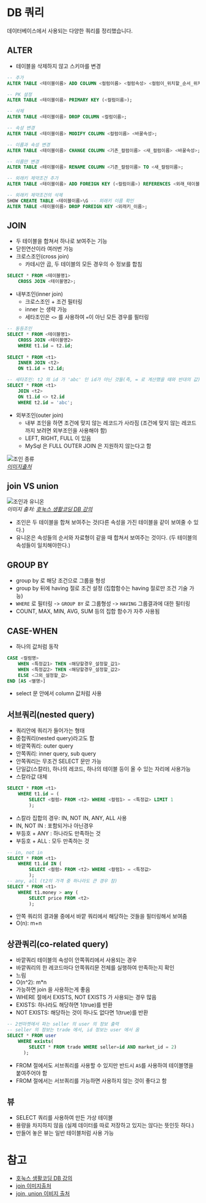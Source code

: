 # DB 쿼리

데이터베이스에서 사용되는 다양한 쿼리를 정리했습니다.

## ALTER

- 테이블을 삭제하지 않고 스키마를 변경

```sql
-- 추가
ALTER TABLE <테이블이름> ADD COLUMN <컬럼이름> <컬럼속성> <컬럼이_위치할_순서_위치>;

-- PK 설정
ALTER TABLE <테이블이름> PRIMARY KEY (<컬럼이름>);

-- 삭제
ALTER TABLE <테이블이름> DROP COLUMN <컬럼이름>;

-- 속성 변경
ALTER TABLE <테이블이름> MODIFY COLUMN <컬럼이름> <바꿀속성>;

-- 이름과 속성 변경
ALTER TABLE <테이블이름> CHANGE COLUMN <기존_컬럼이름> <새_컬럼이름> <바꿀속성>;

-- 이름만 변경
ALTER TABLE <테이블이름> RENAME COLUMN <기존_컬럼이름> TO <새_컬럼이름>;

-- 외래키 제약조건 추가
ALTER TABLE <테이블이름> ADD FOREIGN KEY (<컬럼이름>) REFERENCES <외래_테이블>(<외래_키컬럼>);

-- 외래키 제약조건의 삭제
SHOW CREATE TABLE <테이블이름>\G -- 외래키 이름 확인
ALTER TABLE <테이블이름> DROP FOREIGN KEY <외래키_이름>;
```

## JOIN

- 두 테이블을 합쳐서 하나로 보여주는 기능
- 닫힌연산이라 여러번 가능
- 크로스조인(cross join)
  - 카테시안 곱, 두 테이블의 모든 경우의 수 정보를 합침

```sql
SELECT * FROM <테이블명1> 
    CROSS JOIN <테이블명2>;
```

- 내부조인(inner join)
  - 크로스조인 + 조건 필터링
  - inner 는 생략 가능
  - 세타조인은 `<>` 를 사용하여 `=`이 아닌 모든 경우를 필터링

```sql
-- 동등조인
SELECT * FROM <테이블명1>
    CROSS JOIN <테이블명2>
    WHERE t1.id = t2.id;
    
SELECT * FROM <t1>
    INNER JOIN <t2>
    ON t1.id = t2.id;

-- 세타조인: t2 의 id 가 'abc' 인 id가 아닌 것들(즉, = 로 계산했을 때와 반대의 값)
SELECT * FROM <t1>
    JOIN <t2>
    ON t1.id <> t2.id
    WHERE t2.id = 'abc';
```

- 외부조인(outer join)
  - 내부 조인을 하면 조건에 맞지 않는 레코드가 사라짐 (조건에 맞지 않는 레코드 까지 보려면 외부조인을 사용해야 함)
  - LEFT, RIGHT, FULL 이 있음
  - MySql 은 FULL OUTER JOIN 은 지원하지 않는다고 함

![조인 종류](https://dsin.files.wordpress.com/2013/03/sqljoins_cheatsheet.png)
</br>
*[이미지출처](https://dsin.wordpress.com/2013/03/16/sql-join-cheat-sheet/)*

## join VS union

![조인과 유니온](https://image.slidesharecdn.com/1-141030221341-conversion-gate02/95/mysql-join-15-638.jpg?cb=1414707239)
</br>
*이미지 출처: [호눅스 생활코딩 DB 강의](https://www.slideshare.net/hoyoung2jung/mysql-join?ref=https://www.opentutorials.org/)*

- 조인은 두 테이블을 합쳐 보여주는 것(다른 속성을 가진 테이블을 같이 보여줄 수 있다.)
- 유니온은 속성들의 순서와 자료형이 같을 때 합쳐서 보여주는 것이다. (두 테이블의 속성들이 일치해야한다.)

## GROUP BY

- group by 로 해당 조건으로 그룹을 형성
- group by 뒤에 having 절로 조건 설정 (집합함수는 having 절로만 조건 기술 가능)
- `WHERE` 로 필터링 -> `GROUP BY` 로 그룹형성 -> `HAVING` 그룹결과에 대한 필터링
- COUNT, MAX, MIN, AVG, SUM 등의 집합 함수가 자주 사용됨

## CASE-WHEN

- 하나의 값처럼 동작

```sql
CASE <컬럼명>
    WHEN <특정값1> THEN <해당할경우_설정할_값1>
    WHEN <특정값2> THEN <해당할경우_설정할_값2>
    ELSE <그외_설정할_값>
END [AS <별명>]
```

- select 문 안에서 column 값처럼 사용

## 서브쿼리(nested query)

- 쿼리안에 쿼리가 들어가는 형태
- 중첩쿼리(nested query)라고도 함
- 바깥쪽쿼리: outer query
- 안쪽쿼리: inner query, sub query
- 안쪽쿼리는 무조건 SELECT 문만 가능
- 단일값(스칼라), 하나의 레코드, 하나의 테이블 등이 올 수 있는 자리에 사용가능
- 스칼라값 대체

```sql
SELECT * FROM <t1>
    WHERE t1.id = (
        SELECT <컬럼> FROM <t2> WHERE <컬럼1> = <특정값> LIMIT 1
        );
```

- 스칼라 집합의 경우: IN, NOT IN, ANY, ALL 사용
- IN, NOT IN : 포함되거나 아닌경우
- 부등호 + ANY : 하나라도 만족하는 것
- 부등호 + ALL : 모두 만족하는 것

```sql
-- in, not in
SELECT * FROM <t1>
    WHERE t1.id IN (
        SELECT <컬럼> FROM <t2> WHERE <컬럼1> = <특정값>
        );
-- any, all (t2의 가격 중 하나라도 큰 경우 참)
SELECT * FROM <t1>
    WHERE t1.money > any (
        SELECT price FROM <t2>
        );
```

- 안쪽 쿼리의 결과물 중에서 바깥 쿼리에서 해당하는 것들을 필터링해서 보여줌
- O(n): m+n

## 상관쿼리(co-related query)

- 바깥쿼리 테이블의 속성이 안쪽쿼리에서 사용되는 경우
- 바깥쿼리의 한 레코드마다 안쪽쿼리문 전체를 실행하여 만족하는지 확인
- 느림
- O(n^2): m*n
- 가능하면 join 을 사용하는게 좋음
- WHERE 절에서 EXISTS, NOT EXISTS 가 사용되는 경우 많음
- EXISTS: 하나라도 해당하면 1(true)를 반환
- NOT EXISTS: 해당하는 것이 하나도 없다면 1(true)를 반환

```sql
-- 2번마켓에서 파는 seller 의 user 의 정보 출력
-- seller 의 정보는 trade 에서, id 정보는 user 에서 옴 
SELECT * FROM user
    WHERE exists(
        SELECT * FROM trade WHERE seller=id AND market_id = 2)
      );
```

- FROM 절에서도 서브쿼리를 사용할 수 있지만 반드시 `AS`를 사용하여 테이블명을 붙여주어야 함
- FROM 절에서는 서브쿼리를 가능하면 사용하지 않는 것이 좋다고 함

## 뷰

- SELECT 쿼리를 사용하여 만든 가상 테이블
- 용량을 차지하지 않음 (실제 데이터를 따로 저장하고 있지는 않다는 뜻인듯 하다.)
- 만들어 놓은 뷰는 일반 테이블처럼 사용 가능

# 참고

- [호눅스 생활코딩 DB 강의](https://www.opentutorials.org/course/1554/8410)
- [join 이미지출처](https://dsin.wordpress.com/2013/03/16/sql-join-cheat-sheet/)
- [join, union 이비지 출처](https://www.slideshare.net/hoyoung2jung/mysql-join?ref=https://www.opentutorials.org/)
